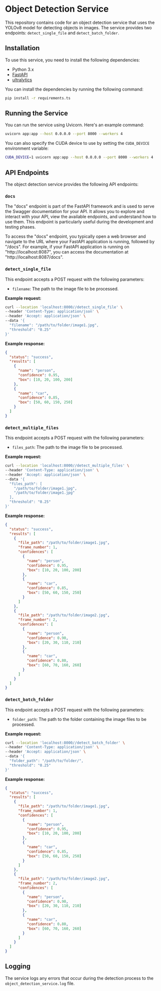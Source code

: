 # Object Detection Service

This repository contains code for an object detection service that uses the YOLOv8 model for detecting objects in images. The service provides two endpoints: `detect_single_file` and `detect_batch_folder`.

## Installation

To use this service, you need to install the following dependencies:

- Python 3.x
- [FastAPI](https://fastapi.tiangolo.com/)
- [ultralytics](https://docs.ultralytics.com/)

You can install the dependencies by running the following command:

```sh
pip install -r requirements.ts
```

## Running the Service

You can run the service using Uvicorn. Here's an example command:
```sh
uvicorn app:app --host 0.0.0.0 --port 8000 --workers 4
```

You can also specify the CUDA device to use by setting the `CUDA_DEVICE` environment variable:

```sh
CUDA_DEVICE=1 uvicorn app:app --host 0.0.0.0 --port 8000 --workers 4
```


## API Endpoints

The object detection service provides the following API endpoints:

### `docs`

The "docs" endpoint is part of the FastAPI framework and is used to serve the Swagger documentation for your API. It allows you to explore and interact with your API, view the available endpoints, and understand how to use them. This endpoint is particularly useful during the development and testing phases.

To access the "docs" endpoint, you typically open a web browser and navigate to the URL where your FastAPI application is running, followed by "/docs". For example, if your FastAPI application is running on "http://localhost:8087", you can access the documentation at "http://localhost:8087/docs".

### `detect_single_file`

This endpoint accepts a POST request with the following parameters:

- `filename`: The path to the image file to be processed.

**Example request:**

```sh
curl --location 'localhost:8000//detect_single_file' \
--header 'Content-Type: application/json' \
--header 'Accept: application/json' \
--data '{
  "filename": "/path/to/folder/image1.jpg",
  "threshold": "0.25"
}'
```

**Example response:**

```json
{
  "status": "success",
  "results": [
    {
      "name": "person",
      "confidence": 0.95,
      "box": [10, 20, 100, 200]
    },
    {
      "name": "car",
      "confidence": 0.85,
      "box": [50, 60, 150, 250]
    }
  ]
}
```

### `detect_multiple_files`

This endpoint accepts a POST request with the following parameters:

- `files_path`: The path to the image file to be processed.

**Example request:**

```sh
curl --location 'localhost:8000//detect_multiple_files' \
--header 'Content-Type: application/json' \
--header 'Accept: application/json' \
--data '{
  "files_path": [
    "/path/to/folder/image1.jpg",
    "/path/to/folder/image1.jpg"
  ],
  "threshold": "0.25"
}'
```

**Example response:**

```json
{
  "status": "success",
  "results": [
    {
      "file_path": "/path/to/folder/image1.jpg",
      "frame_number": 1,
      "confidences": [
        {
          "name": "person",
          "confidence": 0.95,
          "box": [10, 20, 100, 200]
        },
        {
          "name": "car",
          "confidence": 0.85,
          "box": [50, 60, 150, 250]
        }
      ]
    },
    {
      "file_path": "/path/to/folder/image2.jpg",
      "frame_number": 2,
      "confidences": [
        {
          "name": "person",
          "confidence": 0.90,
          "box": [20, 30, 110, 210]
        },
        {
          "name": "car",
          "confidence": 0.80,
          "box": [60, 70, 160, 260]
        }
      ]
    }
  ]
}
```


### `detect_batch_folder`

This endpoint accepts a POST request with the following parameters:

- `folder_path`: The path to the folder containing the image files to be processed.

**Example request:**

```sh
curl --location 'localhost:8000//detect_batch_folder' \
--header 'Content-Type: application/json' \
--header 'Accept: application/json' \
--data '{
  "folder_path": "/path/to/folder/",
  "threshold": "0.25"
}'
```

**Example response:**

```json
{
  "status": "success",
  "results": [
    {
      "file_path": "/path/to/folder/image1.jpg",
      "frame_number": 1,
      "confidences": [
        {
          "name": "person",
          "confidence": 0.95,
          "box": [10, 20, 100, 200]
        },
        {
          "name": "car",
          "confidence": 0.85,
          "box": [50, 60, 150, 250]
        }
      ]
    },
    {
      "file_path": "/path/to/folder/image2.jpg",
      "frame_number": 2,
      "confidences": [
        {
          "name": "person",
          "confidence": 0.90,
          "box": [20, 30, 110, 210]
        },
        {
          "name": "car",
          "confidence": 0.80,
          "box": [60, 70, 160, 260]
        }
      ]
    }
  ]
}
```

## Logging

The service logs any errors that occur during the detection process to the `object_detection_service.log` file.
